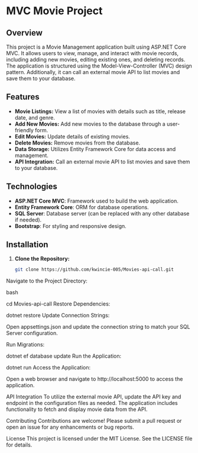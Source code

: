 # MVC Movie Project

## Overview

This project is a Movie Management application built using ASP.NET Core MVC. It allows users to view, manage, and interact with movie records, including adding new movies, editing existing ones, and deleting records. The application is structured using the Model-View-Controller (MVC) design pattern. Additionally, it can call an external movie API to list movies and save them to your database.

## Features

- **Movie Listings:** View a list of movies with details such as title, release date, and genre.
- **Add New Movies:** Add new movies to the database through a user-friendly form.
- **Edit Movies:** Update details of existing movies.
- **Delete Movies:** Remove movies from the database.
- **Data Storage:** Utilizes Entity Framework Core for data access and management.
- **API Integration:** Call an external movie API to list movies and save them to your database.

## Technologies

- **ASP.NET Core MVC**: Framework used to build the web application.
- **Entity Framework Core**: ORM for database operations.
- **SQL Server**: Database server (can be replaced with any other database if needed).
- **Bootstrap**: For styling and responsive design.

## Installation

1. **Clone the Repository:**

   ```bash
   git clone https://github.com/kwincie-005/Movies-api-call.git
Navigate to the Project Directory:

bash

cd
 Movies-api-call
Restore Dependencies:

dotnet restore
Update Connection Strings:

Open appsettings.json and update the connection string to match your SQL Server configuration.

Run Migrations:

dotnet ef database update
Run the Application:

dotnet run
Access the Application:

Open a web browser and navigate to http://localhost:5000 to access the application.

API Integration
To utilize the external movie API, update the API key and endpoint in the configuration files as needed. The application includes functionality to fetch and display movie data from the API.

Contributing
Contributions are welcome! Please submit a pull request or open an issue for any enhancements or bug reports.

License
This project is licensed under the MIT License. See the LICENSE file for details.

 
